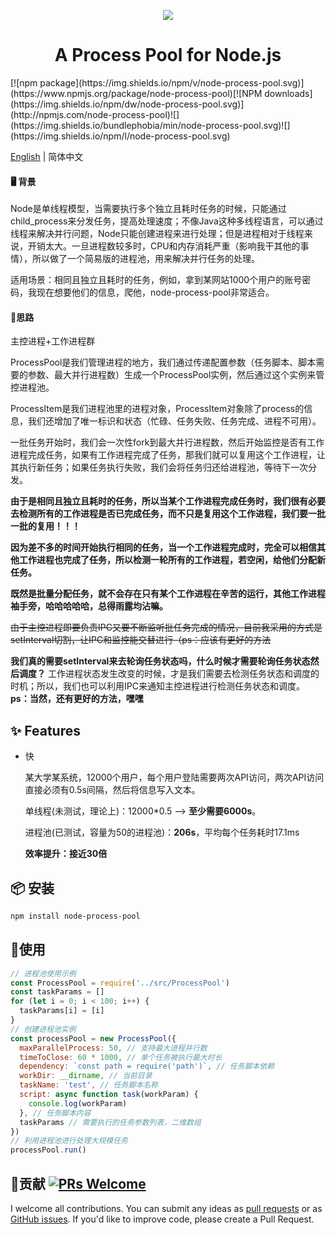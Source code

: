 <p align="center">
	<img src="https://i.loli.net/2019/03/24/5c973b70e65b3.png"/>
<p>
<h1 align="center">A Process Pool for Node.js</h1>
[![npm package](https://img.shields.io/npm/v/node-process-pool.svg)](https://www.npmjs.org/package/node-process-pool)[![NPM downloads](https://img.shields.io/npm/dw/node-process-pool.svg)](http://npmjs.com/node-process-pool)![](https://img.shields.io/bundlephobia/min/node-process-pool.svg)![](https://img.shields.io/npm/l/node-process-pool.svg)

[English](./README.md) | 简体中文

#### 🖥 背景

Node是单线程模型，当需要执行多个独立且耗时任务的时候，只能通过child_process来分发任务，提高处理速度；不像Java这种多线程语言，可以通过线程来解决并行问题，Node只能创建进程来进行处理；但是进程相对于线程来说，开销太大。一旦进程数较多时，CPU和内存消耗严重（影响我干其他的事情），所以做了一个简易版的进程池，用来解决并行任务的处理。

适用场景：相同且独立且耗时的任务，例如，拿到某网站1000个用户的账号密码，我现在想要他们的信息，爬他，node-process-pool非常适合。

#### 🤔思路

主控进程+工作进程群

ProcessPool是我们管理进程的地方，我们通过传递配置参数（任务脚本、脚本需要的参数、最大并行进程数）生成一个ProcessPool实例，然后通过这个实例来管控进程池。

ProcessItem是我们进程池里的进程对象，ProcessItem对象除了process的信息，我们还增加了唯一标识和状态（忙碌、任务失败、任务完成、进程不可用）。

一批任务开始时，我们会一次性fork到最大并行进程数，然后开始监控是否有工作进程完成任务，如果有工作进程完成了任务，那我们就可以复用这个工作进程，让其执行新任务；如果任务执行失败，我们会将任务归还给进程池，等待下一次分发。

**由于是相同且独立且耗时的任务，所以当某个工作进程完成任务时，我们很有必要去检测所有的工作进程是否已完成任务，而不只是复用这个工作进程，我们要一批一批的复用！！！**

**因为差不多的时间开始执行相同的任务，当一个工作进程完成时，完全可以相信其他工作进程也完成了任务，所以检测一轮所有的工作进程，若空闲，给他们分配新任务。**

**既然是批量分配任务，就不会存在只有某个工作进程在辛苦的运行，其他工作进程袖手旁，哈哈哈哈哈，总得雨露均沾嘛。**

~~由于主控进程即要负责IPC又要不断监听批任务完成的情况，目前我采用的方式是setInterval切割，让IPC和监控能交替进行（ps：应该有更好的方法~~

**我们真的需要setInterval来去轮询任务状态吗，什么时候才需要轮询任务状态然后调度？**
工作进程状态发生改变的时候，才是我们需要去检测任务状态和调度的时机；所以，我们也可以利用IPC来通知主控进程进行检测任务状态和调度。
**ps：当然，还有更好的方法，嘿嘿**

## ✨ Features

- 快

  某大学某系统，12000个用户，每个用户登陆需要两次API访问，两次API访问直接必须有0.5s间隔，然后将信息写入文本。

  单线程(未测试，理论上)：12000*0.5 —> **至少需要6000s**。

  进程池(已测试，容量为50的进程池)：**206s**，平均每个任务耗时17.1ms

  **效率提升：接近30倍**

## 📦 安装

```bash
npm install node-process-pool
```

## 🔨使用

```js
// 进程池使用示例
const ProcessPool = require('../src/ProcessPool')
const taskParams = []
for (let i = 0; i < 100; i++) {
  taskParams[i] = [i]
}
// 创建进程池实例
const processPool = new ProcessPool({
  maxParallelProcess: 50, // 支持最大进程并行数
  timeToClose: 60 * 1000, // 单个任务被执行最大时长
  dependency: `const path = require('path')`, // 任务脚本依赖
  workDir: __dirname, // 当前目录
  taskName: 'test', // 任务脚本名称
  script: async function task(workParam) {
    console.log(workParam)
  }, // 任务脚本内容
  taskParams // 需要执行的任务参数列表，二维数组
})
// 利用进程池进行处理大规模任务
processPool.run()
```

## 🤝贡献 [![PRs Welcome](https://img.shields.io/badge/PRs-welcome-brightgreen.svg?style=flat-square)](http://makeapullrequest.com)

I welcome all contributions. You can submit any ideas as [pull requests](https://github.com/geniusfunny/node-process-pool/pulls) or as [GitHub issues](https://github.com/geniusfunny/node-process/issues). If you'd like to improve code, please create a Pull Request.